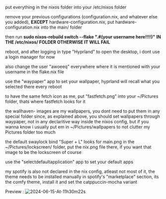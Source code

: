 
put everything in the nixos folder into your /etc/nixos folder

remove your previous configurations (configuration.nix, and whatever else you added), **EXCEPT** hardware-configuration.nix, put hardware-configuration.nix into the main/ folder

then run **sudo nixos-rebuild switch --flake ".#(your username here!!!!)"** **IN THE /etc/nixos/ FOLDER OTHERWISE IT WILL FAIL**

reboot, and after logging in type "Hyprland" to open the desktop, i dont use a login manager for now

also change the user "awoeeq" everywhere where it is mentioned with your username in the flake.nix file

use the "waypaper" app to set your wallpaper, hyprland will recall what you selected there every reboot

to have the same fetch icon as me, put "fastfetch.png" into your ~/Pictures folder, thats where fastfetch looks for it 

the wallhaven- images are my wallpapers, you dont need to put them in any special folder since, as explained above, you should set wallpapers through waypaper, not in any declaritive way inside the nixos config, but if you wanna know i usually put em in ~/Pictures/wallpapers to not clutter my Pictures folder too much

the default swaylock bind "Super + L" looks for main.png in the ~/Pictures/lockscreen/ folder, put the nix.png file there, if you want that image to be the lockscreen of course

use the "selectdefaultapplication" app to set your default apps

my spotify is also not declared in the nix config, atleast not most of it, the theme needs to be installed manually in spotify's "marketplace" section, its the comfy theme, install it and set the catppuccin-mocha variant

Preview :
![2024-06-15-At-11h30m22s](https://github.com/MiyaSHs/dots/assets/124814309/23db958b-ee18-409e-9432-888299a9b13f)

